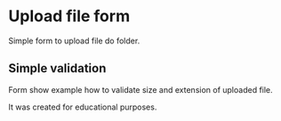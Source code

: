 # Upload file form 
Simple form to upload file do folder.

## Simple validation 
Form show example how to validate size and extension of uploaded file.

It was created for educational purposes.
